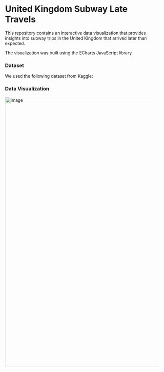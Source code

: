 # United Kingdom Subway Late Travels

This repository contains an interactive data visualization that provides insights into subway trips in the United Kingdom that arrived later than expected.

The visualization was built using the ECharts JavaScript library.

### Dataset

We used the following dataset from Kaggle: <insert link>

### Data Visualization

<img width="1863" height="884" alt="image" src="https://github.com/user-attachments/assets/402d783e-fbad-40a7-ab67-33e6f63c91e8" />
